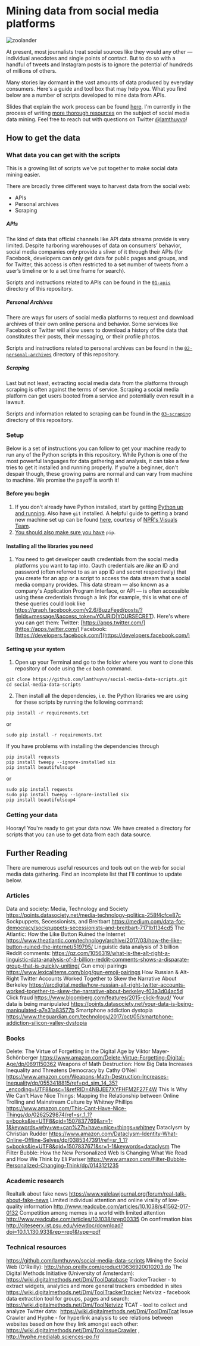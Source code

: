 # Mining data from social media platforms

![zoolander](https://cloud.githubusercontent.com/assets/3769472/23493747/11c76c1a-fedc-11e6-8b61-8da18bc72779.gif)


At present, most journalists treat social sources like they would any other — individual anecdotes and single points of contact. But to do so with a handful of tweets and Instagram posts is to ignore the potential of hundreds of millions of others.

Many stories lay dormant in the vast amounts of data produced by everyday consumers. Here's a guide and tool box that may help you. What you find below are a number of scripts developed to mine data from APIs.

Slides that explain the work process can be found [here](https://docs.google.com/presentation/d/1gVPa2cnjNZI4YnLDXDkcQSMa61r8n7MiVGdzjRZEyr4/edit?usp=sharing). I'm currently in the process of writing [more thorough resources](https://docs.google.com/document/d/1gXKdILpTmwzvn5w7mj7NgN55zT668xrM1wNjCYJG3Mw/edit?usp=sharing) on the subject of social media data mining. Feel free to reach out with questions on Twitter [@lamthuyvo](https://twitter.com/lamthuyvo)!

## How to get the data

### What data you can get with the scripts

This is a growing list of scripts we've put together to make social data mining easier.

There are broadly three different ways to harvest data from the social web:
* APIs
* Personal archives
* Scraping

##### APIs
The kind of data that official channels like API data streams provide is very limited. Despite harboring warehouses of data on consumers’ behavior, social media companies only provide a sliver of it through their APIs (for Facebook, developers can only get data for public pages and groups, and for Twitter, this access is often restricted to a set number of tweets from a user’s timeline or to a set time frame for search).

Scripts and instructions related to APIs can be found in the [`01-apis`](https://github.com/lamthuyvo/social-media-data-scripts/tree/master/01-apis) directory of this repository.

##### Personal Archives
There are ways for users of social media platforms to request and download archives of their own online persona and behavior. Some services like Facebook or Twitter will allow users to download a history of the data that constitutes their posts, their messaging, or their profile photos.

Scripts and instructions related to personal archives can be found in the [`02-personal-archives`](https://github.com/lamthuyvo/social-media-data-scripts/tree/master/02-personal-archives/) directory of this repository.

##### Scraping
Last but not least, extracting social media data from the platforms through scraping is often against the terms of service. Scraping a social media platform can get users booted from a service and potentially even result in a lawsuit.

Scripts and information related to scraping can be found in the [`03-scraping`](https://github.com/lamthuyvo/social-media-data-scripts/tree/master/03-scraping/) directory of this repository.

### Setup

Below is a set of instructions you can follow to get your machine ready to run any of the Python scripts in this repository. While Python is one of the most powerful languages for data gathering and analysis, it can take a few tries to get it installed and running properly. If you're a beginner, don't despair though, these growing pains are normal and can vary from machine to machine. We promise the payoff is worth it!

#### Before you begin

1. If you don’t already have Python installed, start by getting [Python up and running](http://docs.python-guide.org/en/latest/starting/installation/). Also have `git` installed. A helpful guide to getting a brand new machine set up can be found [here](http://blog.apps.npr.org/2013/06/06/how-to-setup-a-developers-environment.html), courtesy of [NPR's Visuals Team](https://twitter.com/nprviz).
2. [You should also make sure you have](https://pip.pypa.io/en/stable/installing/) `pip`.


#### Installing all the libraries you need

1. You need to get developer oauth credentials from the social media platforms you want to tap into. Oauth credentials are _like_ an ID and password (often referred to as an app ID and secret respectively) that you create for an app or a script to access the data stream that a social media company provides. This data stream — also known as a company's Application Program Interface, or API — is often accessible using these credentials through a link (for example, this is what one of these queries could look like https://graph.facebook.com/v2.6/BuzzFeed/posts/?fields=message/&access_token=YOURID|YOURSECRET). Here's where you can get them:
Twitter: [https://apps.twitter.com/](https://apps.twitter.com/)
Facebook: [https://developers.facebook.com/](https://developers.facebook.com/)

####  Setting up your system
1. Open up your Terminal and go to the folder where you want to clone this repository of code using the `cd` bash command.
```
git clone https://github.com/lamthuyvo/social-media-data-scripts.git
cd social-media-data-scripts
```
2. Then install all the dependencies, i.e. the Python libraries we are using for these scripts by running the following command:
```
pip install -r requirements.txt
```
or
```
sudo pip install -r requirements.txt
```
If you have problems with installing the dependencies through
```
pip install requests
pip install tweepy --ignore-installed six
pip install beautifulsoup4
```
or
```
sudo pip install requests
sudo pip install tweepy --ignore-installed six
pip install beautifulsoup4
```

### Getting your data

Hooray! You're ready to get your data now. We have created a directory for scripts that you can use to get data from each data source.

## Further Reading
There are numerous useful resources and tools out on the web for social media data gathering. Find an incomplete list that I'll continue to update below.


### Articles
Data and society: Media, Technology and Society <https://points.datasociety.net/media-technology-politics-258f4cfce87c>   
Sockpuppets, Secessionists, and Breitbart
<https://medium.com/data-for-democracy/sockpuppets-secessionists-and-breitbart-7171b1134cd5>
The Atlantic: How the Like Button Ruined the Internet  <https://www.theatlantic.com/technology/archive/2017/03/how-the-like-button-ruined-the-internet/519795/>
Linguistic data analysis of 3 billion Reddit comments:
<https://qz.com/1056319/what-is-the-alt-right-a-linguistic-data-analysis-of-3-billion-reddit-comments-shows-a-disparate-group-that-is-quickly-uniting/>
Gun emoji pairings
<https://www.lexicalitems.com/blog/gun-emoji-pairings>
How Russian & Alt-Right Twitter Accounts Worked Together to Skew the Narrative About Berkeley
<https://arcdigital.media/how-russian-alt-right-twitter-accounts-worked-together-to-skew-the-narrative-about-berkeley-f03a3d04ac5d>
Click fraud
<https://www.bloomberg.com/features/2015-click-fraud/>
Your data is being manipulated
<https://points.datasociety.net/your-data-is-being-manipulated-a7e31a83577b>
Smartphone addiction dystopia
<https://www.theguardian.com/technology/2017/oct/05/smartphone-addiction-silicon-valley-dystopia>

### Books
Delete: The Virtue of Forgetting in the Digital Age by Viktor Mayer-Schönberger
<https://www.amazon.com/Delete-Virtue-Forgetting-Digital-Age/dp/0691150362>
Weapons of Math Destruction: How Big Data Increases Inequality and Threatens Democracy by Cathy O'Neil
<https://www.amazon.com/Weapons-Math-Destruction-Increases-Inequality/dp/0553418815/ref=pd_sim_14_35?_encoding=UTF8&psc=1&refRID=4NBJEE7XYFHFM2F27F4W>
This Is Why We Can't Have Nice Things: Mapping the Relationship between Online Trolling and Mainstream Culture by Whitney Phillips
<https://www.amazon.com/This-Cant-Have-Nice-Things/dp/0262529874/ref=sr_1_1?s=books&ie=UTF8&qid=1507837769&sr=1-1&keywords=why+we+can%27t+have+nice+things+whitney>
Dataclysm by Christian Rudder
<https://www.amazon.com/Dataclysm-Identity-What-Online-Offline-Selves/dp/0385347391/ref=sr_1_1?s=books&ie=UTF8&qid=1507837671&sr=1-1&keywords=dataclysm>
The Filter Bubble: How the New Personalized Web Is Changing What We Read and How We Think by Eli Pariser
<https://www.amazon.com/Filter-Bubble-Personalized-Changing-Think/dp/0143121235>

### Academic research
Realtalk about fake news
<https://www.yalelawjournal.org/forum/real-talk-about-fake-news>
Limited individual attention and online virality of low-quality information
<http://www.readcube.com/articles/10.1038/s41562-017-0132>
Competition among memes in a world with limited attention
<http://www.readcube.com/articles/10.1038/srep00335>
On confirmation bias
<http://citeseerx.ist.psu.edu/viewdoc/download?doi=10.1.1.130.933&rep=rep1&type=pdf>

### Technical resources
<https://github.com/lamthuyvo/social-media-data-scripts>
Mining the Social Web (O'Reilly): <http://shop.oreilly.com/product/0636920010203.do>
The Digital Methods Initiative (University of Amsterdam): <https://wiki.digitalmethods.net/Dmi/ToolDatabase>
TrackerTracker - to extract widgets, analytics and more general trackers embedded in sites
<https://wiki.digitalmethods.net/Dmi/ToolTrackerTracker>
Netvizz - facebook data extraction tool for groups, pages and search: <https://wiki.digitalmethods.net/Dmi/ToolNetvizz>
TCAT - tool to collect and analyze Twitter data:  <https://wiki.digitalmethods.net/Dmi/ToolDmiTcat>
Issue Crawler and Hyphe - for hyperlink analysis to see relations between websites based on how they link amongst each other: <https://wiki.digitalmethods.net/Dmi/ToolIssueCrawler> , <http://hyphe.medialab.sciences-po.fr/>
